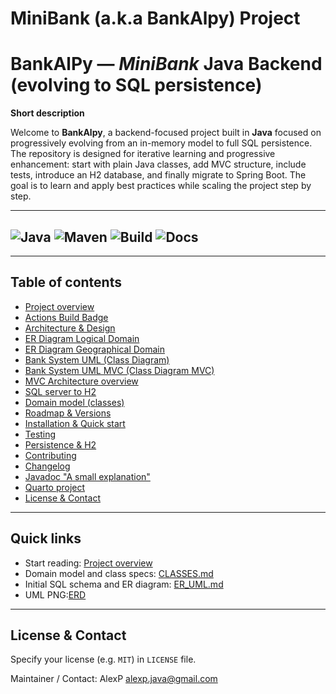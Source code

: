 # MiniBank (a.k.a BankAlpy) Project
# BankAlPy — *MiniBank* Java Backend (evolving to SQL persistence)


**Short description**  

Welcome to **BankAlpy**, a backend-focused project built in **Java** focused on progressively evolving from an in-memory model to full SQL persistence. The repository is designed for iterative learning and progressive enhancement: start with plain Java classes, add MVC structure, include tests, introduce an H2 database, and finally migrate to Spring Boot.
The goal is to learn and apply best practices while scaling the project step by step.

---

![Java](https://img.shields.io/badge/Java-17-orange)
![Maven](https://img.shields.io/badge/Maven-3.8+-blue)
![Build](https://github.com/AlexPJava/BankAlpy/actions/workflows/ci.yml/badge.svg)
![Docs](https://img.shields.io/badge/docs-built%20with%20Quarto-green)
---

---

## Table of contents
- [Project overview](docs/overview.md)
- [Actions Build Badge](docs/actions-build-badge.md)
- [Architecture & Design](docs/architecture.md)
- [ER Diagram Logical Domain](docs/logical-domain.md)
- [ER Diagram Geographical Domain](docs/geographical-domain.md)
- [Bank System UML (Class Diagram)](docs/bank-system-uml.md)
- [Bank System UML MVC (Class Diagram MVC)](docs/bank-system-uml-MVC.md)
- [MVC Architecture overview](docs/MVC-architecture-overview_v1.md)
- [SQL server to H2 ](docs/sqlserver-to-H2.md)
- [Domain model (classes)](docs/CLASSES.md)
- [Roadmap & Versions](docs/ROADMAP.md)
- [Installation & Quick start](docs/INSTALLATION.md)
- [Testing](docs/TESTING.md)
- [Persistence & H2](docs/persistence.md)
- [Contributing](docs/CONTRIBUTING.md)
- [Changelog](docs/changelog.md)
- [Javadoc "A small explanation"](docs/javadoc-readme.md)
- [Quarto project](docs/quarto-project.md)
- [License & Contact](#license--contact)


---

## Quick links
- Start reading: [Project overview](docs/overview.md)
- Domain model and class specs: [CLASSES.md](docs/clases.md)
- Initial SQL schema and ER diagram: [ER_UML.md](docs/bank-system-uml.md)
- UML PNG:[ERD](docs/erd.png)

---

## License & Contact
Specify your license (e.g. `MIT`) in `LICENSE` file.

Maintainer / Contact: AlexP alexp.java@gmail.com
